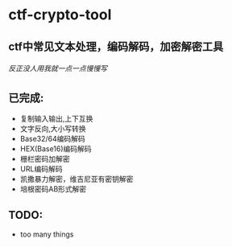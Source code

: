 # ctf-crypto-tool

## ctf中常见文本处理，编码解码，加密解密工具

###### 反正没人用我就一点一点慢慢写

## 已完成:

* 复制输入输出,上下互换
* 文字反向,大小写转换
* Base32/64编码解码
* HEX(Base16)编码解码
* 栅栏密码加解密
* URL编码解码
* 凯撒暴力解密，维吉尼亚有密钥解密
* 培根密码AB形式解密

## TODO:
* too many things
